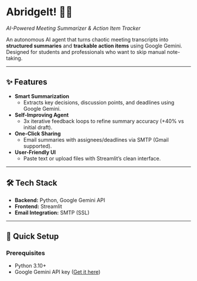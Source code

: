 # AbridgeIt! 🤖📝  
*AI-Powered Meeting Summarizer & Action Item Tracker*  


An autonomous AI agent that turns chaotic meeting transcripts into **structured summaries** and **trackable action items** using Google Gemini. Designed for students and professionals who want to skip manual note-taking.  

---

## ✨ Features  
- **Smart Summarization**  
  - Extracts key decisions, discussion points, and deadlines using Google Gemini.  
- **Self-Improving Agent**  
  - 3x iterative feedback loops to refine summary accuracy (+40% vs initial draft).  
- **One-Click Sharing**  
  - Email summaries with assignees/deadlines via SMTP (Gmail supported).  
- **User-Friendly UI**  
  - Paste text or upload files with Streamlit’s clean interface.  

---

## 🛠️ Tech Stack  
- **Backend:** Python, Google Gemini API  
- **Frontend:** Streamlit  
- **Email Integration:** SMTP (SSL)  


---

## 🚀 Quick Setup  

### Prerequisites  
- Python 3.10+  
- Google Gemini API key ([Get it here](https://ai.google.dev/))  

  
